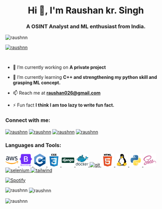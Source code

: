 <h1 align="center">Hi 👋, I'm Raushan kr. Singh</h1>
<h3 align="center">A OSINT Analyst and ML enthusiast from India.</h3>

<p align="left"> <img src="https://komarev.com/ghpvc/?username=raushnn&label=Profile%20views&color=0e75b6&style=flat" alt="raushnn" /> </p>

<p align="left"> <a href="https://github.com/ryo-ma/github-profile-trophy"><img src="https://github-profile-trophy.vercel.app/?username=raushnn" alt="raushnn" /></a> </p>

<p align="left"> <a href="https://twitter.com/" target="blank"><img src="https://img.shields.io/twitter/follow/?logo=twitter&style=for-the-badge" alt="" /></a> </p>

- 🔭 I’m currently working on **A private project**

- 🌱 I’m currently learning **C++ and strengthening my python skill and grasping ML concept.**

- 📫 Reach me at **raushan026@gmail.com**

- ⚡ Fun fact **I think I am too lazy to write fun fact.**

<h3 align="left">Connect with me:</h3>
<p align="left">
<a href="https://linkedin.com/in/raushnn" target="blank"><img align="center" src="https://cdn.jsdelivr.net/npm/simple-icons@3.0.1/icons/linkedin.svg" alt="raushnn" height="30" width="40" /></a>
<a href="https://fb.com/raushnn" target="blank"><img align="center" src="https://cdn.jsdelivr.net/npm/simple-icons@3.0.1/icons/facebook.svg" alt="raushnn" height="30" width="40" /></a>
<a href="https://instagram.com/raushnn" target="blank"><img align="center" src="https://cdn.jsdelivr.net/npm/simple-icons@3.0.1/icons/instagram.svg" alt="raushnn" height="30" width="40" /></a>
<a href="https://www.hackerrank.com/raushnn" target="blank"><img align="center" src="https://cdn.jsdelivr.net/npm/simple-icons@3.0.1/icons/hackerrank.svg" alt="raushnn" height="30" width="40" /></a>
</p>

<h3 align="left">Languages and Tools:</h3>
<p align="left"> <a href="https://aws.amazon.com" target="_blank"> <img src="https://raw.githubusercontent.com/devicons/devicon/master/icons/amazonwebservices/amazonwebservices-original-wordmark.svg" alt="aws" width="40" height="40"/> </a> <a href="https://getbootstrap.com" target="_blank"> <img src="https://raw.githubusercontent.com/devicons/devicon/master/icons/bootstrap/bootstrap-plain-wordmark.svg" alt="bootstrap" width="40" height="40"/> </a> <a href="https://www.w3schools.com/cpp/" target="_blank"> <img src="https://raw.githubusercontent.com/devicons/devicon/master/icons/cplusplus/cplusplus-original.svg" alt="cplusplus" width="40" height="40"/> </a> <a href="https://www.w3schools.com/css/" target="_blank"> <img src="https://raw.githubusercontent.com/devicons/devicon/master/icons/css3/css3-original-wordmark.svg" alt="css3" width="40" height="40"/> </a> <a href="https://www.djangoproject.com/" target="_blank"> <img src="https://raw.githubusercontent.com/devicons/devicon/master/icons/django/django-original.svg" alt="django" width="40" height="40"/> </a> <a href="https://www.docker.com/" target="_blank"> <img src="https://raw.githubusercontent.com/devicons/devicon/master/icons/docker/docker-original-wordmark.svg" alt="docker" width="40" height="40"/> </a> <a href="https://git-scm.com/" target="_blank"> <img src="https://www.vectorlogo.zone/logos/git-scm/git-scm-icon.svg" alt="git" width="40" height="40"/> </a> <a href="https://www.w3.org/html/" target="_blank"> <img src="https://raw.githubusercontent.com/devicons/devicon/master/icons/html5/html5-original-wordmark.svg" alt="html5" width="40" height="40"/> </a> <a href="https://www.linux.org/" target="_blank"> <img src="https://raw.githubusercontent.com/devicons/devicon/master/icons/linux/linux-original.svg" alt="linux" width="40" height="40"/> </a> <a href="https://www.python.org" target="_blank"> <img src="https://raw.githubusercontent.com/devicons/devicon/master/icons/python/python-original.svg" alt="python" width="40" height="40"/> </a> <a href="https://sass-lang.com" target="_blank"> <img src="https://raw.githubusercontent.com/devicons/devicon/master/icons/sass/sass-original.svg" alt="sass" width="40" height="40"/> </a> <a href="https://www.selenium.dev" target="_blank"> <img src="https://raw.githubusercontent.com/detain/svg-logos/780f25886640cef088af994181646db2f6b1a3f8/svg/selenium-logo.svg" alt="selenium" width="40" height="40"/> </a> <a href="https://tailwindcss.com/" target="_blank"> <img src="https://www.vectorlogo.zone/logos/tailwindcss/tailwindcss-icon.svg" alt="tailwind" width="40" height="40"/> </a> </p>

[![Spotify](https://raushnn.vercel.app/api/spotify)](https://open.spotify.com/user/raushnn)

<p><img align="left" src="https://github-readme-stats.vercel.app/api/top-langs?username=raushnn&show_icons=true&locale=en&layout=compact" alt="raushnn" /></p>

<p>&nbsp;<img align="center" src="https://github-readme-stats.vercel.app/api?username=raushnn&show_icons=true&locale=en" alt="raushnn" /></p>

<p><img align="center" src="https://github-readme-streak-stats.herokuapp.com/?user=raushnn&" alt="raushnn" /></p>
